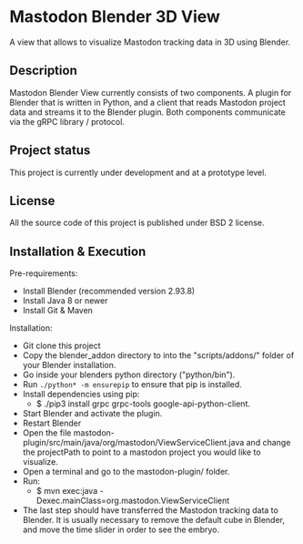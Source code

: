 # Mastodon Blender 3D View

A view that allows to visualize Mastodon tracking data in 3D using Blender.

## Description

Mastodon Blender View currently consists of two components.
A plugin for Blender that is written in Python,
and a client that reads Mastodon project data and streams it to the Blender plugin.
Both components communicate via the gRPC library / protocol.

## Project status

This project is currently under development and at a prototype level.

## License

All the source code of this project is published under BSD 2 license.

## Installation & Execution

Pre-requirements:
* Install Blender (recommended version 2.93.8)
* Install Java 8 or newer
* Install Git & Maven

Installation:
* Git clone this project
* Copy the blender_addon directory to into the "scripts/addons/" folder of
  your Blender installation.
* Go inside your blenders python directory ("python/bin").
* Run `./python* -m ensurepip` to ensure that pip is installed.
* Install dependencies using pip:
  * $ ./pip3 install grpc grpc-tools google-api-python-client.
* Start Blender and activate the plugin.
* Restart Blender
* Open the file mastodon-plugin/src/main/java/org/mastodon/ViewServiceClient.java
  and change the projectPath to point to a mastodon project you would like
  to visualize.
* Open a terminal and go to the mastodon-plugin/ folder.
* Run:
  * $ mvn exec:java -Dexec.mainClass=org.mastodon.ViewServiceClient
* The last step should have transferred the Mastodon tracking data to Blender.
  It is usually necessary to remove the default cube in Blender, and move the
  time slider in order to see the embryo.
